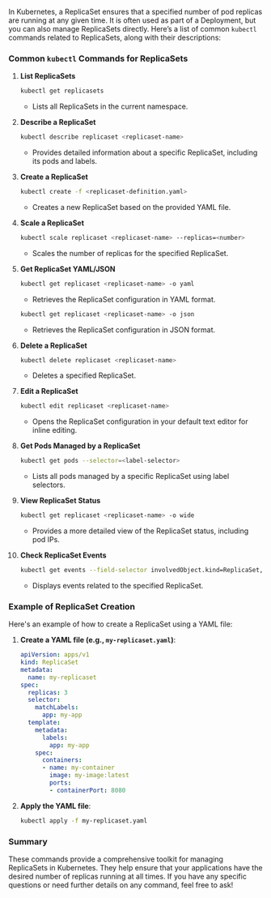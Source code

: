 In Kubernetes, a ReplicaSet ensures that a specified number of pod replicas are running at any given time. It is often used as part of a Deployment, but you can also manage ReplicaSets directly. Here’s a list of common `kubectl` commands related to ReplicaSets, along with their descriptions:

### Common `kubectl` Commands for ReplicaSets

1. **List ReplicaSets**
   ```bash
   kubectl get replicasets
   ```
   - Lists all ReplicaSets in the current namespace.

2. **Describe a ReplicaSet**
   ```bash
   kubectl describe replicaset <replicaset-name>
   ```
   - Provides detailed information about a specific ReplicaSet, including its pods and labels.

3. **Create a ReplicaSet**
   ```bash
   kubectl create -f <replicaset-definition.yaml>
   ```
   - Creates a new ReplicaSet based on the provided YAML file.

4. **Scale a ReplicaSet**
   ```bash
   kubectl scale replicaset <replicaset-name> --replicas=<number>
   ```
   - Scales the number of replicas for the specified ReplicaSet.

5. **Get ReplicaSet YAML/JSON**
   ```bash
   kubectl get replicaset <replicaset-name> -o yaml
   ```
   - Retrieves the ReplicaSet configuration in YAML format.

   ```bash
   kubectl get replicaset <replicaset-name> -o json
   ```
   - Retrieves the ReplicaSet configuration in JSON format.

6. **Delete a ReplicaSet**
   ```bash
   kubectl delete replicaset <replicaset-name>
   ```
   - Deletes a specified ReplicaSet.

7. **Edit a ReplicaSet**
   ```bash
   kubectl edit replicaset <replicaset-name>
   ```
   - Opens the ReplicaSet configuration in your default text editor for inline editing.

8. **Get Pods Managed by a ReplicaSet**
   ```bash
   kubectl get pods --selector=<label-selector>
   ```
   - Lists all pods managed by a specific ReplicaSet using label selectors.

9. **View ReplicaSet Status**
   ```bash
   kubectl get replicaset <replicaset-name> -o wide
   ```
   - Provides a more detailed view of the ReplicaSet status, including pod IPs.

10. **Check ReplicaSet Events**
    ```bash
    kubectl get events --field-selector involvedObject.kind=ReplicaSet,involvedObject.name=<replicaset-name>
    ```
    - Displays events related to the specified ReplicaSet.

### Example of ReplicaSet Creation

Here's an example of how to create a ReplicaSet using a YAML file:

1. **Create a YAML file (e.g., `my-replicaset.yaml`)**:
   ```yaml
   apiVersion: apps/v1
   kind: ReplicaSet
   metadata:
     name: my-replicaset
   spec:
     replicas: 3
     selector:
       matchLabels:
         app: my-app
     template:
       metadata:
         labels:
           app: my-app
       spec:
         containers:
         - name: my-container
           image: my-image:latest
           ports:
           - containerPort: 8080
   ```

2. **Apply the YAML file**:
   ```bash
   kubectl apply -f my-replicaset.yaml
   ```

### Summary

These commands provide a comprehensive toolkit for managing ReplicaSets in Kubernetes. They help ensure that your applications have the desired number of replicas running at all times. If you have any specific questions or need further details on any command, feel free to ask!